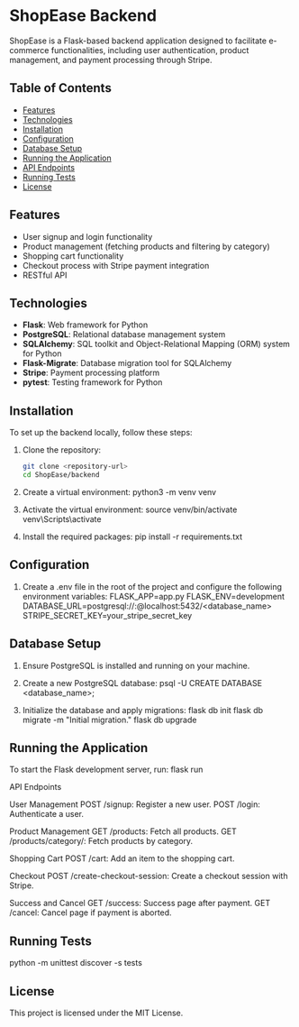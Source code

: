 # ShopEase Backend
ShopEase is a Flask-based backend application designed to facilitate e-commerce functionalities, including user authentication, product management, and payment processing through Stripe.

## Table of Contents

- [Features](#features)
- [Technologies](#technologies)
- [Installation](#installation)
- [Configuration](#configuration)
- [Database Setup](#database-setup)
- [Running the Application](#running-the-application)
- [API Endpoints](#api-endpoints)
- [Running Tests](#running-tests)
- [License](#license)

## Features

- User signup and login functionality
- Product management (fetching products and filtering by category)
- Shopping cart functionality
- Checkout process with Stripe payment integration
- RESTful API

## Technologies

- **Flask**: Web framework for Python
- **PostgreSQL**: Relational database management system
- **SQLAlchemy**: SQL toolkit and Object-Relational Mapping (ORM) system for Python
- **Flask-Migrate**: Database migration tool for SQLAlchemy
- **Stripe**: Payment processing platform
- **pytest**: Testing framework for Python

## Installation

To set up the backend locally, follow these steps:

1. Clone the repository:
   ```bash
   git clone <repository-url>
   cd ShopEase/backend

2. Create a virtual environment:
   python3 -m venv venv

3. Activate the virtual environment:
   source venv/bin/activate
   venv\Scripts\activate

4. Install the required packages:
   pip install -r requirements.txt

## Configuration

1. Create a .env file in the root of the project and configure the following environment variables:
FLASK_APP=app.py
FLASK_ENV=development
DATABASE_URL=postgresql://<username>:<password>@localhost:5432/<database_name>
STRIPE_SECRET_KEY=your_stripe_secret_key

## Database Setup

1. Ensure PostgreSQL is installed and running on your machine.
2. Create a new PostgreSQL database:
psql -U <username>
CREATE DATABASE <database_name>;

3. Initialize the database and apply migrations:
flask db init
flask db migrate -m "Initial migration."
flask db upgrade

## Running the Application

To start the Flask development server, run:
flask run

API Endpoints

User Management
POST /signup: Register a new user.
POST /login: Authenticate a user.

Product Management
GET /products: Fetch all products.
GET /products/category/<category>: Fetch products by category.

Shopping Cart
POST /cart: Add an item to the shopping cart.

Checkout
POST /create-checkout-session: Create a checkout session with Stripe.

Success and Cancel
GET /success: Success page after payment.
GET /cancel: Cancel page if payment is aborted.

## Running Tests

python -m unittest discover -s tests


## License

This project is licensed under the MIT License. 
